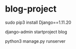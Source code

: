# blog-project

sudo pip3 install Django==1.11.20

django-admin startproject blog

python3 manage.py runserver